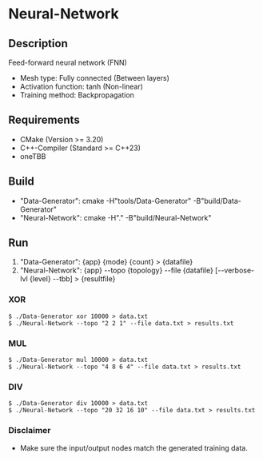# Neural-Network

## Description

Feed-forward neural network (FNN)

- Mesh type: Fully connected (Between layers)
- Activation function: tanh (Non-linear)
- Training method: Backpropagation

## Requirements

- CMake (Version >= 3.20)
- C++-Compiler (Standard >= C++23)
- oneTBB

## Build

- "Data-Generator": cmake -H"tools/Data-Generator" -B"build/Data-Generator"
- "Neural-Network": cmake -H"." -B"build/Neural-Network"

## Run

1. "Data-Generator": {app} {mode} {count} \> {datafile}
2. "Neural-Network": {app} --topo {topology} --file {datafile} [--verbose-lvl {level} --tbb] \> {resultfile}

### XOR

```
$ ./Data-Generator xor 10000 > data.txt
$ ./Neural-Network --topo "2 2 1" --file data.txt > results.txt
```

### MUL

```
$ ./Data-Generator mul 10000 > data.txt
$ ./Neural-Network --topo "4 8 6 4" --file data.txt > results.txt
```

### DIV

```
$ ./Data-Generator div 10000 > data.txt
$ ./Neural-Network --topo "20 32 16 10" --file data.txt > results.txt
```

### Disclaimer

- Make sure the input/output nodes match the generated training data.
